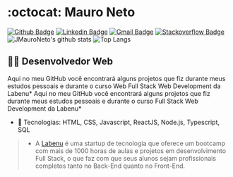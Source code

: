 # :octocat: Mauro Neto
[![Github Badge](https://img.shields.io/badge/-Github-000?style=flat-square&logo=Github&logoColor=white&link=https://github.com/jmauroneto)](https://github.com/jmauroneto) [![Linkedin Badge](https://img.shields.io/badge/-LinkedIn-blue?style=flat-square&logo=Linkedin&logoColor=white&link=https://www.linkedin.com/in/jmauroneto/)](https://www.linkedin.com/in/jmauroneto/) [![Gmail Badge](https://img.shields.io/badge/-Gmail-c14438?style=flat-square&logo=Gmail&logoColor=white&link=mailto:jmauroneto@gmail.com)](mailto:jmauroneto@gmail.com) [![Stackoverflow Badge](https://img.shields.io/badge/-Stackoverflow-4CA143?style=flat-square&logo=Stackoverflow&logoColor=white&link=https://stackoverflow.com/users/13380985/jmauroneto)](https://stackoverflow.com/users/13380985/jmauroneto)
<br>
![JMauroNeto's github stats](https://github-readme-stats.vercel.app/api?username=jmauroneto&show_icons=true&theme=dark&hide=issues,stars) ![Top Langs](https://github-readme-stats.vercel.app/api/top-langs/?username=jmauroneto&theme=dark&layout=compact)

## :man_technologist: Desenvolvedor Web 

Aqui no meu GitHub você encontrará alguns projetos que fiz durante meus estudos pessoais e durante o curso Web Full Stack Web Development da Labenu*
Aqui no meu GitHub você encontrará alguns projetos que fiz durante meus estudos pessoais e durante o curso Full Stack Web Development da Labenu*


- :wrench: Tecnologias: HTML, CSS, Javascript, ReactJS, Node.js, Typescript, SQL
> * A [Labenu](https://www.labenu.com.br/) é uma startup de tecnologia que oferece um bootcamp com mais de 1000 horas de aulas e projetos em desenvolvimento Full Stack, o que faz com que seus alunos sejam profissionais completos tanto no Back-End quanto no Front-End.
